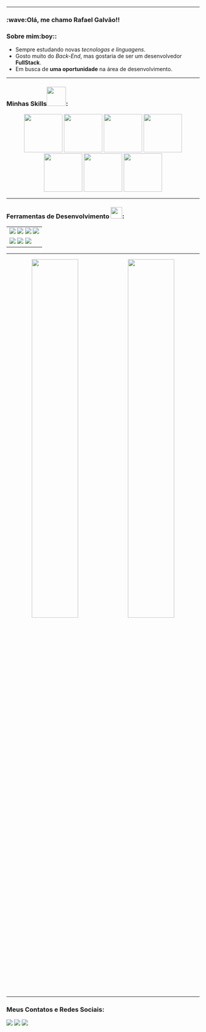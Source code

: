<hr>
<h3>:wave:Olá, me chamo Rafael Galvão!!</h3>
<h3>Sobre mim:boy::</h3>
<ul>
    <li>Sempre estudando novas <em>tecnologas e linguagens</em>.</li>
    <li>Gosto muito do <em>Back-End</em>, mas gostaria de ser um desenvolvedor <strong>FullStack</strong>.</li>
    <li>Em busca de <strong>uma oportunidade</strong> na área de desenvolvimento.</li>
</ul>
<hr>
<h3>Minhas Skills<img src="https://media.tenor.com/GINEuF-jScAAAAAj/sustainable-jimmy-joy.gif" width="50">:</h3>
<div align="center">
    <img src="https://cdn.jsdelivr.net/gh/devicons/devicon/icons/python/python-original.svg" width="100">
    <img src="https://cdn.jsdelivr.net/gh/devicons/devicon/icons/csharp/csharp-plain.svg" width="100">
    <img src="https://cdn.jsdelivr.net/gh/devicons/devicon/icons/java/java-original.svg" width="100">
    <img src="https://cdn.jsdelivr.net/gh/devicons/devicon/icons/ruby/ruby-original.svg" width="100">
    <br>
    <img src="https://cdn.jsdelivr.net/gh/devicons/devicon/icons/javascript/javascript-plain.svg" width="100">
    <img src="https://cdn.jsdelivr.net/gh/devicons/devicon/icons/html5/html5-plain.svg" width="100">
    <img src="https://cdn.jsdelivr.net/gh/devicons/devicon/icons/css3/css3-plain.svg" width="100">
</div>
<hr>
<h3>Ferramentas de Desenvolvimento <img src="https://gifs.eco.br/wp-content/uploads/2022/09/gifs-de-engrenagem-1.gif" width="30">:</h3>
<div align="center">
<table>
        <tr>
            <td>
                <img src="https://img.shields.io/badge/apache%20netbeans-1B6AC6?style=for-the-badge">
                <img src="https://img.shields.io/badge/Eclipse-2C2255?style=for-the-badge">            
                <img src="https://img.shields.io/badge/PyCharm-000000.svg?&style=for-the-badge">                
                <img src="https://img.shields.io/badge/GIT-E44C30?style=for-the-badge">
            </td>         
        </tr>
        <tr>
            <td>
                <img src="https://img.shields.io/badge/Visual_Studio-5C2D91?style=for-the-badge">
                <img src="https://img.shields.io/badge/Visual_Studio_Code-0078D4?style=for-the-badge">
                <img src="https://img.shields.io/badge/GitHub-100000?style=for-the-badge">
            </td>
        </tr>
</table>
</div>
<hr>
<div align="center">
    <img src="https://user-images.githubusercontent.com/124510294/228619026-d93147fa-26c9-45d8-87dd-15454cfbb87d.gif" width="49%" >
    <img src="https://github-readme-stats.vercel.app/api/top-langs/?username=RafaGalvaodev&langs_count=8&theme=blue-green" width="49%" >
</div>
<hr>
<h3>Meus Contatos e Redes Sociais:</h3>
<div>
    <a href = "https://mail.rafagalvaonull@gmail.com"><img src="https://img.shields.io/badge/Gmail-D14836?style=for-the-badge&logo=gmail&logoColor=white" target="_blank"></a>
    <a href= "https://www.linkedin.com/in/rafael-galv%C3%A3o-0562381b7/" target="_blank"><img src="https://img.shields.io/badge/-LinkedIn-%230077B5?style=for-the-badge&logo=linkedin&logoColor=white" target="_blank"></a>
    <a href = "https://discord.com/channels/@me" target="_blank"><img src="https://img.shields.io/badge/Discord-7289DA?style=for-the-badge&logo=discord&logoColor=white" target="_blank"></a>  
</div>
